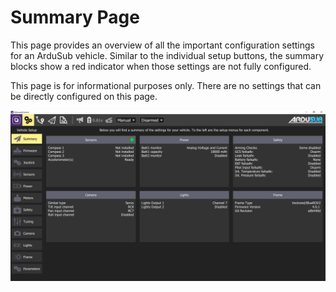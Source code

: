 # Summary Page

This page provides an overview of all the important configuration settings for an ArduSub vehicle. Similar to the individual setup buttons, the summary blocks show a red indicator when those settings are not fully configured.

This page is for informational purposes only. There are no settings that can be directly configured on this page.

<img src="/images/reference/reference-ardusub-summary.png" class="img-responsive img-center" style="max-height:600px;">

